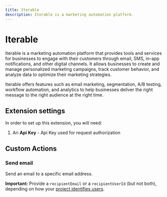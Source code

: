 ```yaml
---
title: Iterable
description: Iterable is a marketing automation platform.
---
```


# Iterable

Iterable is a marketing automation platform that provides tools and services for businesses to engage with their customers through email, SMS, in-app notifications, and other digital channels. It allows businesses to create and manage personalized marketing campaigns, track customer behavior, and analyze data to optimize their marketing strategies.

Iterable offers features such as email marketing, segmentation, A/B testing, workflow automation, and analytics to help businesses deliver the right message to the right audience at the right time.

## Extension settings

In order to set up this extension, you will need:

1. An **Api Key** - Api Key used for request authorization

## Custom Actions

### Send email

Send an email to a specific email address.

**Important:** Provide a `recipientEmail` or a `recipientUserId` (but not both), depending on how your [project identifies users](https://support.iterable.com/hc/articles/204780579#identifying-users).
